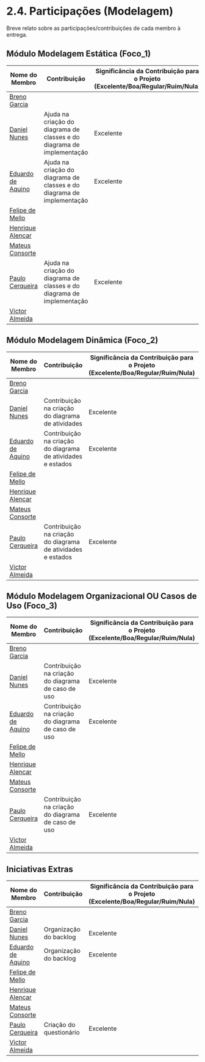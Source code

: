 # 2.4. Participações (Modelagem)

Breve relato sobre as participações/contribuições de cada membro à entrega. 

## Módulo Modelagem Estática (Foco_1)

| Nome do Membro | Contribuição | Significância da Contribuição para o Projeto (Excelente/Boa/Regular/Ruim/Nula) | Comprobatórios |
| ------ | ------ | ------ | ------ |
| [Breno Garcia](https://github.com/brenoalexandre0) | | | |
| [Daniel Nunes](https://github.com/Mach1r0) | Ajuda na criação do diagrama de classes e do diagrama de implementação | Excelente | [classes](Modelagem/estatica_uml/diagrama_classes.md) e [implementação](Modelagem/estatica_uml/diagrama_implementacao.md) |
| [Eduardo de Aquino](https://github.com/fxred) | Ajuda na criação do diagrama de classes e do diagrama de implementação | Excelente | [classes](Modelagem/estatica_uml/diagrama_classes.md) e [implementação](Modelagem/estatica_uml/diagrama_implementacao.md) |
| [Felipe de Mello](https://github.com/FelipeNunesdM) | | | |
| [Henrique Alencar](https://github.com/henryqma) | | | |
| [Mateus Consorte](https://github.com/MVConsorte) | | | |
| [Paulo Cerqueira](https://github.com/paulocerqr) | Ajuda na criação do diagrama de classes e do diagrama de implementação | Excelente | [classes](Modelagem/estatica_uml/diagrama_classes.md) e [implementação](Modelagem/estatica_uml/diagrama_implementacao.md) |
| [Victor Almeida](https://github.com/aqela-batata-alt) | | | |

## Módulo Modelagem Dinâmica (Foco_2)

| Nome do Membro | Contribuição | Significância da Contribuição para o Projeto (Excelente/Boa/Regular/Ruim/Nula) | Comprobatórios |
| ------ | ------ | ------ | ------ |
| [Breno Garcia](https://github.com/brenoalexandre0) | | | |
| [Daniel Nunes](https://github.com/Mach1r0) | Contribuição na criação do diagrama de atividades | Excelente | [atividades](Modelagem/dinamica_uml/diagrama_atividades.md) |
| [Eduardo de Aquino](https://github.com/fxred) | Contribuição na criação do diagrama de atividades e estados| Excelente| [atividades](Modelagem/dinamica_uml/diagrama_atividades.md) e [estados](Modelagem/dinamica_uml/diagrama_estados.md) |
| [Felipe de Mello](https://github.com/FelipeNunesdM) | | | |
| [Henrique Alencar](https://github.com/henryqma) | | | |
| [Mateus Consorte](https://github.com/MVConsorte) | | | |
| [Paulo Cerqueira](https://github.com/paulocerqr) | Contribuição na criação do diagrama de atividades e estados| Excelente| [atividades](Modelagem/dinamica_uml/diagrama_atividades.md) e [estados](Modelagem/dinamica_uml/diagrama_estados.md) |
| [Victor Almeida](https://github.com/aqela-batata-alt) | | | |

## Módulo Modelagem Organizacional OU Casos de Uso (Foco_3)

| Nome do Membro | Contribuição | Significância da Contribuição para o Projeto (Excelente/Boa/Regular/Ruim/Nula) | Comprobatórios |
| ------ | ------ | ------ | ------ |
| [Breno Garcia](https://github.com/brenoalexandre0) | | | |
| [Daniel Nunes](https://github.com/Mach1r0) | Contribuição na criação do diagrama de caso de uso | Excelente |  [caso de uso](Modelagem/organizacional_uml/diagrama_casos_uso.md) |
| [Eduardo de Aquino](https://github.com/fxred) | Contribuição na criação do diagrama de caso de uso | Excelente |  [caso de uso](Modelagem/organizacional_uml/diagrama_casos_uso.md) |
| [Felipe de Mello](https://github.com/FelipeNunesdM) | | | |
| [Henrique Alencar](https://github.com/henryqma) | | | |
| [Mateus Consorte](https://github.com/MVConsorte) | | | |
| [Paulo Cerqueira](https://github.com/paulocerqr) | Contribuição na criação do diagrama de caso de uso | Excelente |  [caso de uso](Modelagem/organizacional_uml/diagrama_casos_uso.md) |
| [Victor Almeida](https://github.com/aqela-batata-alt) | | | |


## Iniciativas Extras 

| Nome do Membro | Contribuição | Significância da Contribuição para o Projeto (Excelente/Boa/Regular/Ruim/Nula) | Comprobatórios |
| ------ | ------ | ------ | ------ |
| [Breno Garcia](https://github.com/brenoalexandre0) | | | |
| [Daniel Nunes](https://github.com/Mach1r0) | Organização do backlog  | Excelente |  [requisitos](iniciativas_extras/Backlog/backlog.md)  |
| [Eduardo de Aquino](https://github.com/fxred) | Organização do backlog  | Excelente |  [requisitos](iniciativas_extras/Backlog/backlog.md)  |
| [Felipe de Mello](https://github.com/FelipeNunesdM) | | | |
| [Henrique Alencar](https://github.com/henryqma) | | | |
| [Mateus Consorte](https://github.com/MVConsorte) | | | |
| [Paulo Cerqueira](https://github.com/paulocerqr) | Criação do questionário | Excelente  | [questionarios](iniciativas_extras/incremento_elicitacao/questionario.md) |
| [Victor Almeida](https://github.com/aqela-batata-alt) | | | |

